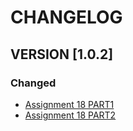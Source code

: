 # CHANGELOG

## VERSION [1.0.2]

### Changed

- [Assignment 18 PART1](https://inaracademyteam2.atlassian.net/browse/TEAM2-74)
- [Assignment 18 PART2](https://inaracademyteam2.atlassian.net/browse/TEAM2-95)
